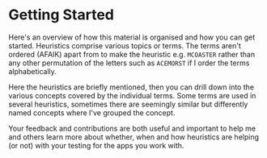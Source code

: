 # Getting Started
Here's an overview of how this material is organised and how you can get started. Heuristics comprise various topics or terms. The terms aren't ordered (AFAIK) apart from to make the heuristic e.g. `MCOASTER` rather than any other permutation of the letters such as `ACEMORST` if I order the terms alphabetically.

Here the heuristics are briefly mentioned, then you can drill down into the various concepts covered by the individual terms. Some terms are used in several heuristics, sometimes there are seemingly similar but differently named concepts where I've grouped the concept.

Your feedback and contributions are both useful and important to help me and others learn more about whether, when and how heuristics are helping (or not) with your testing for the apps you work with.
